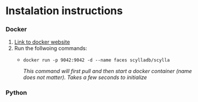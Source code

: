 # Instalation instructions
### Docker 
1. [Link to docker website](https://www.docker.com)
2. Run the follwoing commands:
   - `docker run -p 9042:9042 -d --name faces scylladb/scylla`

     *This command will first pull and then start a docker container (name does not matter). Takes a few seconds to initialize*

### Python 


     
